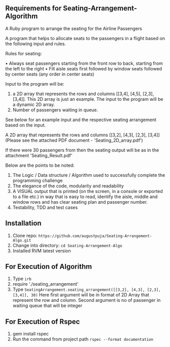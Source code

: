## Requirements for Seating-Arrangement-Algorithm
A Ruby program to arrange the seating for the Airline Passengers

A program that helps to allocate seats to the passengers in a flight based on the following input and rules.

Rules for seating:

• Always seat passengers starting from the front row to back, starting from the left to the right
• Fill aisle seats first followed by window seats followed by center seats (any order in center seats)

Input to the program will be:

1. a 2D array that represents the rows and columns [[3,4], [4,5], [2,3], [3,4]]. This 2D array is just an example. The input to the program will be a dynamic 2D array.
2. Number of passengers waiting in queue.


See below for an example input and the respective seating arrangement based on the input.

A 2D array that represents the rows and columns [[3,2], [4,3], [2,3], [3,4]] (Please see the attached PDF document - 'Seating_2D_array.pdf')

If there were 30 passengers from then the seating output will be as in the attachment 'Seating_Result.pdf'

Below are the points to be noted:

1. The Logic / Data structure / Algorithm used to successfully complete the programming challenge
2. The elegance of the code, modularity and readability
3. A VISUAL output that is printed (on the screen, in a console or exported to a file etc.) in way that is easy to read, identify the aisle, middle and window rows and has clear seating plan and passenger number.
4. Testability, TDD and test cases



## Installation

1. Clone repo: `https://github.com/augustpuja/Seating-Arrangement-Algo.git`
2. Change into directory: `cd Seating-Arrangement-Algo`
3. Installed RVM latest version

## For Execution of Algorithm
1. Type `irb`
2. require './seating_arrangement'
3. Type `SeatingArrangement.seating_arrangement([[3,2], [4,3], [2,3], [3,4]], 30)`
   Here first argument will be in format of 2D Array that represent the row and column.
   Second argument is no of passenger in waiting queue that will be integer

## For Execution of Rspec
1. gem install rspec
2. Run the command from project path `rspec --format documentation`

